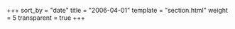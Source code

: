 +++
sort_by = "date"
title = "2006-04-01"
template = "section.html"
weight = 5
transparent = true
+++